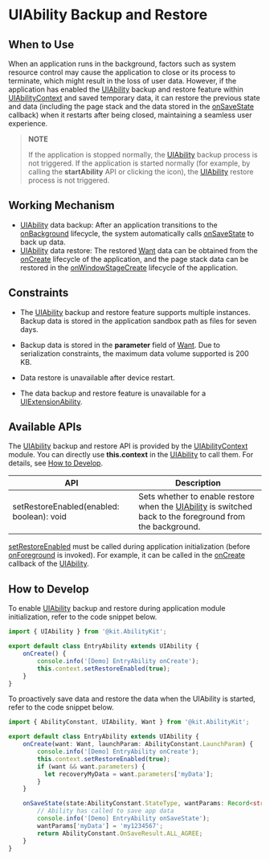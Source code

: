 # UIAbility Backup and Restore

<!--Kit: Ability Kit-->
<!--Subsystem: Ability-->
<!--Owner: @wendel; @Luobniz21-->
<!--Designer: @wendel-->
<!--Tester: @lixueqing513-->
<!--Adviser: @huipeizi-->

## When to Use

When an application runs in the background, factors such as system resource control may cause the application to close or its process to terminate, which might result in the loss of user data. However, if the application has enabled the [UIAbility](../reference/apis-ability-kit/js-apis-app-ability-uiAbility.md) backup and restore feature within [UIAbilityContext](../reference/apis-ability-kit/js-apis-inner-application-uiAbilityContext.md) and saved temporary data, it can restore the previous state and data (including the page stack and the data stored in the [onSaveState](../reference/apis-ability-kit/js-apis-app-ability-uiAbility.md#onsavestate) callback) when it restarts after being closed, maintaining a seamless user experience.

> **NOTE**
>
> If the application is stopped normally, the [UIAbility](../reference/apis-ability-kit/js-apis-app-ability-uiAbility.md) backup process is not triggered. If the application is started normally (for example, by calling the **startAbility** API or clicking the icon), the [UIAbility](../reference/apis-ability-kit/js-apis-app-ability-uiAbility.md) restore process is not triggered.

## Working Mechanism
- [UIAbility](../reference/apis-ability-kit/js-apis-app-ability-uiAbility.md) data backup: After an application transitions to the [onBackground](../reference/apis-ability-kit/js-apis-app-ability-uiAbility.md#onbackground) lifecycle, the system automatically calls [onSaveState](../reference/apis-ability-kit/js-apis-app-ability-uiAbility.md#onsavestate) to back up data.
- [UIAbility](../reference/apis-ability-kit/js-apis-app-ability-uiAbility.md) data restore: The restored [Want](../reference/apis-ability-kit/js-apis-app-ability-want.md) data can be obtained from the [onCreate](../reference/apis-ability-kit/js-apis-app-ability-uiAbility.md#oncreate) lifecycle of the application, and the page stack data can be restored in the [onWindowStageCreate](../reference/apis-ability-kit/js-apis-app-ability-uiAbility.md#onwindowstagecreate) lifecycle of the application.

## Constraints

- The [UIAbility](../reference/apis-ability-kit/js-apis-app-ability-uiAbility.md) backup and restore feature supports multiple instances. Backup data is stored in the application sandbox path as files for seven days.

- Backup data is stored in the **parameter** field of [Want](../reference/apis-ability-kit/js-apis-app-ability-want.md#want). Due to serialization constraints, the maximum data volume supported is 200 KB.

- Data restore is unavailable after device restart.

- The data backup and restore feature is unavailable for a [UIExtensionAbility](../reference/apis-ability-kit/js-apis-app-ability-uiExtensionAbility.md).

## Available APIs

The [UIAbility](../reference/apis-ability-kit/js-apis-app-ability-uiAbility.md) backup and restore API is provided by the [UIAbilityContext](../reference/apis-ability-kit/js-apis-inner-application-uiAbilityContext.md) module. You can directly use **this.context** in the [UIAbility](../reference/apis-ability-kit/js-apis-app-ability-uiAbility.md) to call them. For details, see [How to Develop](#how-to-develop).

| API                                                      | Description                                                |
| ------------------------------------------------------------ | ---------------------------------------------------- |
| setRestoreEnabled(enabled: boolean): void | Sets whether to enable restore when the [UIAbility](../reference/apis-ability-kit/js-apis-app-ability-uiAbility.md) is switched back to the foreground from the background.|

[setRestoreEnabled](../reference/apis-ability-kit/js-apis-inner-application-uiAbilityContext.md#setrestoreenabled14) must be called during application initialization (before [onForeground](../reference/apis-ability-kit/js-apis-app-ability-uiAbility.md#onforeground) is invoked). For example, it can be called in the [onCreate](../reference/apis-ability-kit/js-apis-app-ability-uiAbility.md#oncreate) callback of the [UIAbility](../reference/apis-ability-kit/js-apis-app-ability-uiAbility.md).


## How to Develop

To enable [UIAbility](../reference/apis-ability-kit/js-apis-app-ability-uiAbility.md) backup and restore during application module initialization, refer to the code snippet below.

```ts
import { UIAbility } from '@kit.AbilityKit';

export default class EntryAbility extends UIAbility {
    onCreate() {
        console.info('[Demo] EntryAbility onCreate');
        this.context.setRestoreEnabled(true);
    }
}
```

To proactively save data and restore the data when the UIAbility is started, refer to the code snippet below.

```ts
import { AbilityConstant, UIAbility, Want } from '@kit.AbilityKit';

export default class EntryAbility extends UIAbility {
    onCreate(want: Want, launchParam: AbilityConstant.LaunchParam) {
        console.info('[Demo] EntryAbility onCreate');
        this.context.setRestoreEnabled(true);
        if (want && want.parameters) {
          let recoveryMyData = want.parameters['myData'];
        }
    }

    onSaveState(state:AbilityConstant.StateType, wantParams: Record<string, Object>) {
        // Ability has called to save app data
        console.info('[Demo] EntryAbility onSaveState');
        wantParams['myData'] = 'my1234567';
        return AbilityConstant.OnSaveResult.ALL_AGREE;
    }
}
```
